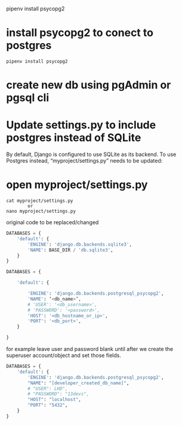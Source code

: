 pipenv install psycopg2

# install psycopg2 to conect to postgres
    pipenv install psycopg2

# create new db using pgAdmin or pgsql cli 

# Update settings.py to include postgres instead of SQLite

By default, Django is configured to use SQLite as its backend. To use Postgres instead, “myproject/settings.py” needs to be updated:

# open myproject/settings.py
    cat myproject/settings.py
            or
    nano myproject/settings.py

original code to be replaced/changed
```py
DATABASES = {
    'default': {
        'ENGINE': 'django.db.backends.sqlite3',
        'NAME': BASE_DIR / 'db.sqlite3',
    }
}
```

```py
DATABASES = {

    'default': {

        'ENGINE': 'django.db.backends.postgresql_psycopg2',
        'NAME': ‘<db_name>’,
        # 'USER': '<db_username>',
        # 'PASSWORD': '<password>',
        'HOST': '<db_hostname_or_ip>',
        'PORT': '<db_port>',
    }

}
```

for example
leave user and password blank until after we create the superuser account/object and set those fields.
```py
DATABASES = {
    'default': {
        'ENGINE': 'django.db.backends.postgresql_psycopg2',
        "NAME": "[developer_created_db_name]",
        # "USER": LHD",
        # "PASSWORD": "13devs",
        "HOST": "localhost",
        "PORT": "5432",
    }
}